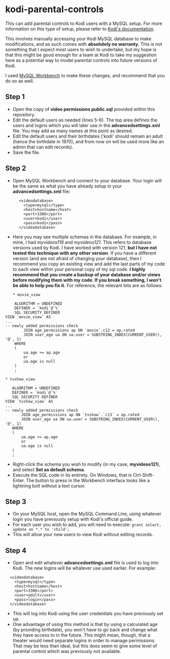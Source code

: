 # kodi-parental-controls
This can add parental controls to Kodi users with a MySQL setup.  For more information on this type of setup, please refer to [Kodi's documentation](https://kodi.wiki/view/Advancedsettings.xml).

This involves manually accessing your Kodi MySQL database to make modifications, and as such comes with **absolutely no warranty.**  This is not something that I expect most users to wish to undertake, but my hope is that this might be good enough for a team at Kodi to take my suggestion here as a potential way to model parental controls into future versions of Kodi.

I used [MySQL Workbench](https://www.mysql.com/products/workbench/) to make these changes, and recommend that you do so as well.

## Step 1

* Open the copy of **video permissions public.sql** provided within this repository.  
* Edit the default users as needed (lines 5-6).  The top area defines the users and logins which you will later use in the **advancedsettings.xml** file.  You may add as many names at this point as desired.  
* Edit the default users and their birthdates ('kodi' should remain an adult (hence the birthdate in 1970), and from now on will be used more like an admin that can edit records).
* Save the file.

## Step 2

* Open MySQL Workbench and connect to your database.  Your login will be the same as what you have already setup in your **advancedsettings.xml** file:
```    <advancedsettings>
      <videodatabase>
        <type>mysql</type>
        <host>hostname</host>
        <port>3306</port>
        <user>kodi</user>
        <pass>kodi</pass>
      </videodatabase> 
```

* Here you may see multiple schemas in the database.  For example, in mine, I had *myvideos119* and *myvideos121*.  This refers to database versions used by Kodi.  I have worked with version 121, **but I have not tested this technique with any other version**.  If you have a different version (and are not afraid of changing your database), then I recommend you copy an existing view and add the last parts of my code to each view within your personal copy of my sql code.  **I highly recommend that you create a backup of your database and/or views before modifying them with my code.  If you break something, I won't be able to help you fix it.**  For reference, the relevant bits are as follows:

      * movie_view
  
```CREATE or replace
    ALGORITHM = UNDEFINED 
    DEFINER = `kodi`@`%` 
    SQL SECURITY DEFINER
VIEW `movie_view` AS
...
-- newly added permissions check
        JOIN age_permissions ap ON `movie`.c12 = ap.rated
		JOIN user_age ua ON ua.user = SUBSTRING_INDEX(CURRENT_USER(), '@', 1)
	WHERE 
    (
		ua.age >= ap.age
        or
        ua.age is null
    )
    ;
```
	* tvshow_view

 ```CREATE or replace
    ALGORITHM = UNDEFINED 
    DEFINER = `kodi`@`%` 
    SQL SECURITY DEFINER
VIEW `tvshow_view` AS
...
-- newly added permissions check
		JOIN age_permissions ap ON `tvshow`.`c13` = ap.rated
		JOIN user_age ua ON ua.user = SUBSTRING_INDEX(CURRENT_USER(), '@', 1)
	WHERE 
    (
		ua.age >= ap.age
        or
        ua.age is null
    )
    ;
```

* Right-click the schema you wish to modify (in my case, **myvideos121**), and select **Set as default schema**.
* Execute the SQL code in its entirety.  On Windows, that is Ctrl-Shift-Enter.  The button to press in the Workbench interface looks like a lightning bolt without a text cursor.

## Step 3

* On your MySQL host, open the MySQL Command Line, using whatever login you have previously setup with Kodi's official guide.
* For each user you wish to add, you will need to execute:
```grant select, update on *.* to 'child';```
* This will allow your new users to view Kodi without editing records.

## Step 4

* Open and edit whatever **advancedsettings.xml** file is used to log into Kodi.  The new logins will be whatever use used earlier.  For example:
```<advancedsettings>
  <videodatabase>
    <type>mysql</type>
    <host>hostname</host>
    <port>3306</port>
    <user>adult</user>
    <pass>login</pass>
  </videodatabase>
```
* This will log into Kodi using the user credentials you have previously set up.  
* One advantage of using this method is that by using a calculated age (by providing birthdate), you won't have to go back and change what they have access to in the future.  This might mean, though, that a theater would need separate logins in order to manage permissions.  That may be less than ideal, but this does seem to give some level of parental control which was  previously not available.
